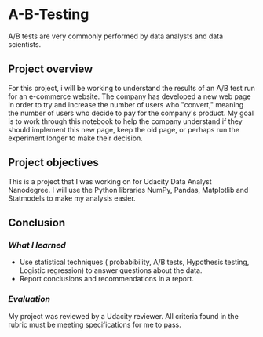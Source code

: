 # A-B-Testing

A/B tests are very commonly performed by data analysts and data scientists. 

## Project overview
For this project, i will be working to understand the results of an A/B test run for an e-commerce website. The company has developed a new web page in order to try and increase the number of users who "convert," meaning the number of users who decide to pay for the company's product. My goal is to work through this notebook to help the company understand if they should implement this new page, keep the old page, or perhaps run the experiment longer to make their decision.

## Project objectives 
This is a project that I was working on for Udacity Data Analyst Nanodegree. I will use the Python libraries NumPy, Pandas, Matplotlib and Statmodels to make my analysis easier.

## Conclusion
### *What I learned*
* Use statistical techniques ( probabibility, A/B tests, Hypothesis testing, Logistic regression) to answer questions about the data.
* Report  conclusions and recommendations in a report.
### *Evaluation*
My project was reviewed by a Udacity reviewer. All criteria found in the rubric must be meeting specifications for me to pass.




